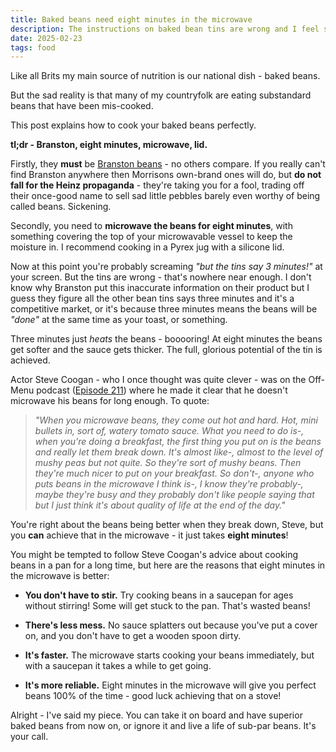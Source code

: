 ```yaml
---
title: Baked beans need eight minutes in the microwave
description: The instructions on baked bean tins are wrong and I feel strongly about it.
date: 2025-02-23
tags: food
---
```


Like all Brits my main source of nutrition is our national dish - baked beans.

But the sad reality is that many of my countryfolk are eating substandard beans that have been mis-cooked.

This post explains how to cook your baked beans perfectly.

**tl;dr - Branston, eight minutes, microwave, lid.**

Firstly, they **must** be [Branston beans](https://branstonbeans.co.uk/) - no others compare. If you really can't find Branston anywhere then Morrisons own-brand ones will do, but **do not fall for the Heinz propaganda** - they're taking you for a fool, trading off their once-good name to sell sad little pebbles barely even worthy of being called beans. Sickening.

Secondly, you need to **microwave the beans for eight minutes**, with something covering the top of your microwavable vessel to keep the moisture in. I recommend cooking in a Pyrex jug with a silicone lid.

Now at this point you're probably screaming _"but the tins say 3 minutes!"_ at your screen. But the tins are wrong - that's nowhere near enough. I don't know why Branston put this inaccurate information on their product but I guess they figure all the other bean tins says three minutes and it's a competitive market, or it's because three minutes means the beans will be _"done"_ at the same time as your toast, or something.

Three minutes just _heats_ the beans - booooring! At eight minutes the beans get softer and the sauce gets thicker. The full, glorious potential of the tin is achieved.

Actor Steve Coogan - who I once thought was quite clever - was on the Off-Menu podcast ([Episode 211](https://www.offmenupodcast.co.uk/transcripts)) where he made it clear that he doesn't microwave his beans for long enough. To quote:

> _"When you microwave beans, they come out hot and hard. Hot, mini bullets in, sort of, watery tomato sauce. What you need to do is-, when you're doing a breakfast, the first thing you put on is the beans and really let them break down. It's almost like-, almost to the level of mushy peas but not quite. So they're sort of mushy beans. Then they're much nicer to put on your breakfast. So don't-, anyone who puts beans in the microwave I think is-, I know they're probably-, maybe they're busy and they probably don't like people saying that but I just think it's about quality of life at the end of the day."_

You're right about the beans being better when they break down, Steve, but you **can** achieve that in the microwave - it just takes **eight minutes**!

You might be tempted to follow Steve Coogan's advice about cooking beans in a pan for a long time, but here are the reasons that eight minutes in the microwave is better:

- **You don't have to stir.** Try cooking beans in a saucepan for ages without stirring! Some will get stuck to the pan. That's wasted beans!

- **There's less mess.** No sauce splatters out because you've put a cover on, and you don't have to get a wooden spoon dirty.

- **It's faster.** The microwave starts cooking your beans immediately, but with a saucepan it takes a while to get going.

- **It's more reliable.** Eight minutes in the microwave will give you perfect beans 100% of the time - good luck achieving that on a stove!

Alright - I've said my piece. You can take it on board and have superior baked beans from now on, or ignore it and live a life of sub-par beans. It's your call.
